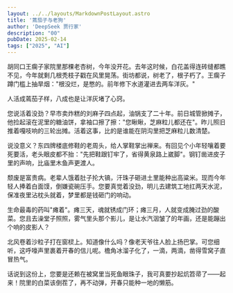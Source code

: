 ```yaml
---
layout: ../../layouts/MarkdownPostLayout.astro
title: '蔫茄子与老狗'
author: 'DeepSeek 贾行家'
description: "00"
pubDate: 2025-02-14
tags: ["2025", "AI"]
---
```


胡同口王瘸子家院里那棵老杏树，今年没开花。去年这时候，白花盖得连砖缝都瞧不见，今年就剩几根秃枝子戳在风里晃荡。街坊都说，树老了，根子朽了。王瘸子蹲门槛上抽旱烟："根没烂，是憋的。前年修下水道灌进去两车洋灰。"

人活成蔫茄子样，八成也是让洋灰堵了心窍。

您说活着没劲？早市卖炸糕的刘麻子四点起，油锅支了二十年。前日城管掀摊子，他捡起滚在泥里的糖油饼，拿袖口擦了擦："您瞅瞅，芝麻粒儿都还在"。昨儿照旧推着嘎吱响的三轮出摊。活着这事，比的是谁能在阴沟里把芝麻粒儿数清楚。

说没意义？东四牌楼底修鞋的老周头，给人掌鞋掌出禅来。有回见个小年轻嚷着要死要活，老头眼皮都不抬："先把鞋跟钉牢了，省得黄泉路上崴脚"。钢钉凿进皮子里的声响，比庙里木鱼声更渡人。

颓废是富贵病。老辈人饿着肚子抡大镐，汗珠子砸进土里能种出高粱米。现而今年轻人捧着白面馍，倒嫌瓷碗压手。您要真觉着没劲，明儿去建筑工地扛两天水泥，保准夜里沾枕头就着，梦里都是钱砸门的响动。

生命最毒的药叫"瘫着"。瘫三天，魂就锈成门环；瘫三月，人就变成腌过劲的酸菜。您且去澡堂子照照，雾气里头那个影儿，是让水汽洇皱了的年画，还是能蹦出个响的皮影人？

北风卷着沙粒子打在窗棂上。知道像什么吗？像老天爷往人脸上扬巴掌。可您细听，这呼嚎声里裹着开春的信儿呢。檐角冰溜子化了，一滴，两滴，凿得雪窝子直冒热气。

话说到这份上，您要是还赖在被窝里当死鱼眼珠子，我可真要抄起炕笤帚了——起来！院里的白菜该倒茬了，再不动弹，开春只能种一地的懒筋。
